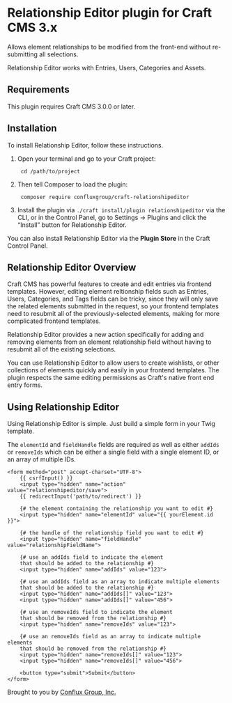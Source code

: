 # Relationship Editor plugin for Craft CMS 3.x

Allows element relationships to be modified from the front-end without re-submitting all selections.

Relationship Editor works with Entries, Users, Categories and Assets.

## Requirements

This plugin requires Craft CMS 3.0.0 or later.

## Installation

To install Relationship Editor, follow these instructions.

1. Open your terminal and go to your Craft project:

        cd /path/to/project

2. Then tell Composer to load the plugin:

        composer require confluxgroup/craft-relationshipeditor

3. Install the plugin via `./craft install/plugin relationshipeditor` via the CLI, or in the Control Panel, go to Settings → Plugins and click the “Install” button for Relationship Editor.

You can also install Relationship Editor via the **Plugin Store** in the Craft Control Panel.

## Relationship Editor Overview

Craft CMS has powerful features to create and edit entries via frontend templates. However, editing element reltionship fields such as Entries, Users, Categories, and Tags fields can be tricky, since they will only save the related elements submitted in the request, so your frontend templates need to resubmit all of the previously-selected elements, making for more complicated frontend templates.

Relationship Editor provides a new action specifically for adding and removing elements from an element relationship field without having to resubmit all of the existing selections. 

You can use Relationship Editor to allow users to create wishlists, or other collections of elements quickly and easily in your frontend templates. The plugin respects the same editing permissions as Craft's native front end entry forms.

## Using Relationship Editor

Using Relationship Editor is simple. Just build a simple form in your Twig template. 

The `elementId` and `fieldHandle` fields are required as well as either `addIds` or `removeIds` which can be either a single field with a single element ID, or an array of multiple IDs.

```twig
<form method="post" accept-charset="UTF-8">
    {{ csrfInput() }}
    <input type="hidden" name="action" value="relationshipeditor/save">
    {{ redirectInput('path/to/redirect') }}
    
    {# the element containing the relationship you want to edit #}
    <input type="hidden" name="elementId" value="{{ yourElement.id }}">
    
    {# the handle of the relationship field you want to edit #}
    <input type="hidden" name="fieldHandle" value="relationshipFieldName">

    {# use an addIds field to indicate the element
    that should be added to the relationship #}
    <input type="hidden" name="addIds" value="123">

    {# use an addIds field as an array to indicate multiple elements
    that should be added to the relationship #}
    <input type="hidden" name="addIds[]" value="123">
    <input type="hidden" name="addIds[]" value="456">
    
    {# use an removeIds field to indicate the element
    that should be removed from the relationship #}
    <input type="hidden" name="removeIds" value="123">

    {# use an removeIds field as an array to indicate multiple elements
    that should be removed from the relationship #}
    <input type="hidden" name="removeIds[]" value="123">
    <input type="hidden" name="removeIds[]" value="456">

    <button type="submit">Submit</button>
</form>
```

Brought to you by [Conflux Group, Inc.](https://confluxgroup.com)
